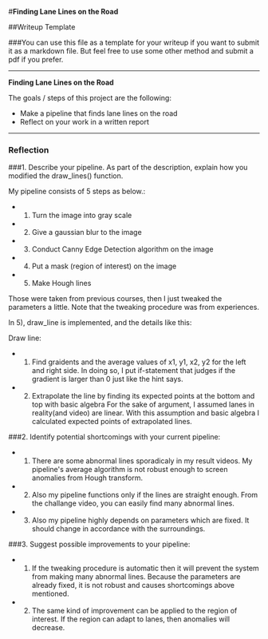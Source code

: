 #**Finding Lane Lines on the Road** 

##Writeup Template

###You can use this file as a template for your writeup if you want to submit it as a markdown file. But feel free to use some other method and submit a pdf if you prefer.

---

**Finding Lane Lines on the Road**

The goals / steps of this project are the following:
* Make a pipeline that finds lane lines on the road
* Reflect on your work in a written report

---

### Reflection

###1. Describe your pipeline. As part of the description, explain how you modified the draw_lines() function.

My pipeline consists of 5 steps as below.:
* 1) Turn the image into gray scale
* 2) Give a gaussian blur to the image
* 3) Conduct Canny Edge Detection algorithm on the image
* 4) Put a mask (region of interest) on the image
* 5) Make Hough lines 

Those were taken from previous courses, then I just tweaked the parameters a little.
Note that the tweaking procedure was from experiences.

In 5), draw_line is implemented, and the details like this:

Draw line:
* 1) Find graidents and the average values of x1, y1, x2, y2 for the left and right side.
In doing so, I put if-statement that judges if the gradient is larger than 0 just like the hint says.
* 2) Extrapolate the line by finding its expected points at the bottom and top with basic algebra
For the sake of argument, I assumed lanes in reality(and video) are linear.
With this assumption and basic algebra I calculated expected points of extrapolated lines.

###2. Identify potential shortcomings with your current pipeline:
* 1) There are some abnormal lines sporadicaly in my result videos. My pipeline's average algorithm is not robust enough to screen anomalies from Hough transform.
* 2) Also my pipeline functions only if the lines are straight enough. From the challange video, you can easily find many abnormal lines.
* 3) Also my pipeline highly depends on parameters which are fixed. It should change in accordance with the surroundings.


###3. Suggest possible improvements to your pipeline:
* 1) If the tweaking procedure is automatic then it will prevent the system from making many abnormal lines. Because the parameters are already fixed, it is not robust and causes shortcomings above mentioned.
* 2) The same kind of improvement can be applied to the region of interest. If the region can adapt to lanes, then anomalies will decrease.
